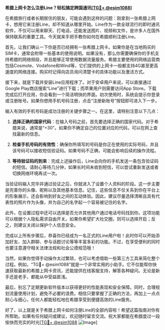 **希腊上网卡怎么注册Line？轻松搞定跨国通讯[[TG💪+ @esim1088](https://t.me/s/esim1088)]**

在希腊旅行或者长期居住的朋友，可能会遇到这样的问题：刚拿到一张希腊上网卡，想用它来注册Line，却不知道从哪里开始。Line作为一款全球流行的即时通讯软件，不仅可以用来聊天、打电话，还能发送图片、视频和文件，是许多人在国外保持联系的重要工具。今天就来手把手教你如何在希腊顺利注册Line。

首先，让我们确认一下你是否已经拥有一张希腊上网卡。如果你是在当地购买的SIM卡，通常会附带一些基本的使用说明。如果没有，那么你需要确保你的手机支持希腊的网络频段，并且能够正常使用数据流量服务。希腊主要使用的网络运营商包括Cosmote、Vodafone和Wind等，它们提供的上网卡一般都支持4G甚至更高速度的网络连接。购买时记得向店员询问清楚卡的具体功能以及激活方式。

接下来，就是下载并安装Line应用程序了。对于安卓用户来说，可以直接通过Google Play商店搜索“Line”进行下载；而苹果用户则需要访问App Store。下载完成后打开应用，你会看到一个简洁明快的界面。初次使用时，系统会提示你登录或注册账号。如果你想用手机号码注册，点击“注册新账号”按钮即可进入下一步。

输入有效的手机号码是成功注册的关键步骤之一。在这里，请特别注意以下几点：

1. **选择正确的国家代码**：在输入号码之前，首先要选择正确的国家代码。对于希腊来说，通常是“+30”。如果你不确定自己的位置对应的代码，可以在网上查找最新的信息。
   
2. **检查手机号码的有效性**：确保你所填写的号码是你正在使用的实际号码，并且该号码可以接收短信验证码。如果号码不正确，可能会影响后续的操作流程。

3. **等待验证码的到来**：完成上述操作后，Line会向你的手机发送一条包含验证码的短信。请耐心等待几分钟，如果长时间未收到短信，可以尝试重新发送或者切换网络环境再试一次。

当验证码输入完毕并通过验证之后，你就进入了设置个人资料的阶段。这一步主要是完善你的头像、昵称以及其他基本信息。记住，这些信息不仅关系到你在平台上的形象展示，还会影响到好友之间的互动体验。因此，建议尽量选择清晰且具有代表性的照片作为头像，并为自己的名字起一个容易被记住的名字。

此外，在设置过程中还可以选择是否允许其他用户通过电话号码找到你。这项功能可以根据个人隐私需求自由开关。如果你希望扩大社交圈，则可以选择开启；反之，则建议关闭以保护个人信息安全。

完成以上所有步骤后，恭喜你已经成为一名正式的Line用户啦！此时你可以开始添加好友、加入群聊、参与话题讨论等等丰富多彩的功能。不过，在享受便利的同时也要注意遵守相关法律法规和社会公德规范哦！

当然，如果你觉得手动操作太过繁琐，也可以考虑借助一些第三方工具来简化整个过程。例如，“TG💪+ @esim1088”就是一个非常实用的小助手。它不仅能帮你快速获取最新的希腊上网卡资讯，还能提供在线客服支持，解答各种疑问。无论是新手还是老手，都能从中受益匪浅。

最后，别忘了定期更新软件版本以获得更好的性能表现和安全保障。同时，合理规划流量使用计划，避免不必要的浪费。相信只要掌握了正确的方法，再加上一点点耐心与细心，任何人都能轻松地在希腊享受到便捷高效的Line服务。

好了，以上就是关于希腊上网卡如何注册Line的全部内容啦！希望这篇指南对你有所帮助。如果有任何疑问或建议，欢迎随时留言交流。祝大家都能在希腊度过一段愉快而充实的时光[[TG💪+ @esim1088](https://t.me/s/esim1088) ![Image](https://i.postimg.cc/4NQfJmqS/Snipaste-2025-05-13-00-14-12.png)]